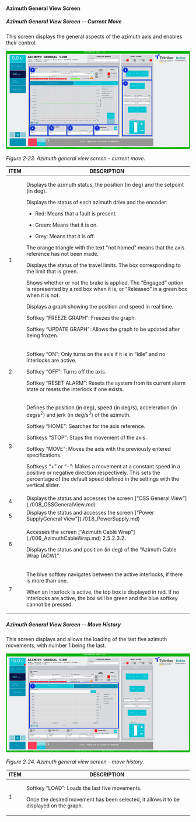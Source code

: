 #### Azimuth General View Screen

##### Azimuth General View Screen -- Current Move

This screen displays the general aspects of the azimuth axis and enables their control.

![](../Resources/media/image30.png)

*Figure 2‑23. Azimuth general view screen - current move.*

<table>
<colgroup>
<col style="width: 13<col style="width: 86</colgroup>
<thead>
<tr class="header">
<th>ITEM</th>
<th>DESCRIPTION</th>
</tr>
</thead>
<tbody>
<tr class="odd">
<td>1</td>
<td><p>Displays the azimuth status, the position (in deg) and the setpoint (in deg).</p>
<p>Displays the status of each azimuth drive and the encoder:</p>
<ul>
<li><p>Red: Means that a fault is present.</p></li>
<li><p>Green: Means that it is on.</p></li>
<li><p>Grey: Means that it is off.</p></li>
</ul>
<p>The orange triangle with the text "not homed" means that the axis reference has not been made.</p>
<p>Displays the status of the travel limits. The box corresponding to the limit that is
green.</p>
<p>Shows whether or not the brake is applied. The “Engaged” option is represented by a red box when it is, or
“Released” in a green box when it is not.</p>
<p>Displays a graph showing the position and speed in real time.</p>
<p>Softkey “FREEZE GRAPH”: Freezes the graph.</p>
<p>Softkey “UPDATE GRAPH”: Allows the graph to be updated after being frozen.</p></td>
</tr>
<tr class="even">
<td>2</td>
<td><p>Softkey “ON”: Only turns on the axis if it is in “Idle” and no interlocks are active.</p>
<p>Softkey “OFF”: Turns off the axis.</p>
<p>Softkey “RESET ALARM”: Resets the system from its current alarm state or resets the
interlock if one exists.</p></td>
</tr>
<tr class="odd">
<td>3</td>
<td><p>Defines the position (in deg), speed (in deg/s), acceleration (in deg/s<sup>2</sup>) and jerk (in
deg/s<sup>3</sup>) of the azimuth.</p>
<p>Softkey “HOME”: Searches for the axis reference.</p>
<p>Softkeys “STOP”: Stops the movement of the axis.</p>
<p>Softkey “MOVE”: Moves the axis with the previously entered specifications.</p>
<p>Softkeys “+” or “-”: Makes a movement at a constant speed in a positive or negative direction
respectively. This sets the percentage of the default speed defined in the settings with the
vertical slider.</p></td>
</tr>
<tr class="even">
<td>4</td>
<td>Displays the status and accesses the screen [“OSS General View”](./008_OSSGeneralView.md)</td>
</tr>
<tr class="odd">
<td>5</td>
<td>Displays the status and accesses the screen [“Power SupplyGeneral View”](./018_PowerSupply.md)</td>
</tr>
<tr class="even">
<td>6</td>
<td><p>Accesses the screen [“Azimuth Cable Wrap”](./006_AzimuthCableWrap.md) 2.5.2.3.2.</p>
<p>Displays the status and position (in deg) of the “Azimuth Cable Wrap (ACW)”.</p></td>
</tr>
<tr class="odd">
<td>7</td>
<td><p>The blue softkey navigates between the active interlocks, if there is more than one.</p>
<p>When an interlock is active, the top box is displayed in red. If no interlocks are active, the
box will be green and the blue softkey cannot be pressed.</p></td>
</tr>
</tbody>
</table>

##### Azimuth General View Screen -- Move History

This screen displays and allows the loading of the last five azimuth movements, with number 1 being the last.

![](../Resources/media/image31.png)

*Figure 2‑24. Azimuth general view screen - move history.*

<table>
<colgroup>
<col style="width: 13<col style="width: 86</colgroup>
<thead>
<tr class="header">
<th>ITEM</th>
<th>DESCRIPTION</th>
</tr>
</thead>
<tbody>
<tr class="odd">
<td>1</td>
<td><p>Softkey “LOAD”: Loads the last five movements.</p>
<p>Once the desired movement has been selected, it allows it to be displayed on the graph.</p></td>
</tr>
</tbody>
</table>
